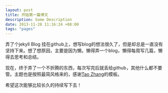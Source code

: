 ```yaml
---
layout: post
title: 开始第一篇博文
description: Some Description
date: 2013-11-28 11:16:24 +08:00
tags: "pages"
---
```


弄了个jekyll Blog 挂在github上，想写blog的想法很久了，但是却总是一直没有坚持下来。想了想原因，主要是因为懒。懒得弄一个blog，懒得每周写几篇，懒得去思考和总结。

现在，终于弄了一个不折腾的东西，每次写完后就丢给github，其他什么都不要管。主题也是按照最简风格来的，感谢[Tao Zhang](http://ztpala.com)的模板。

希望这次能够比较长久的持续写下去！